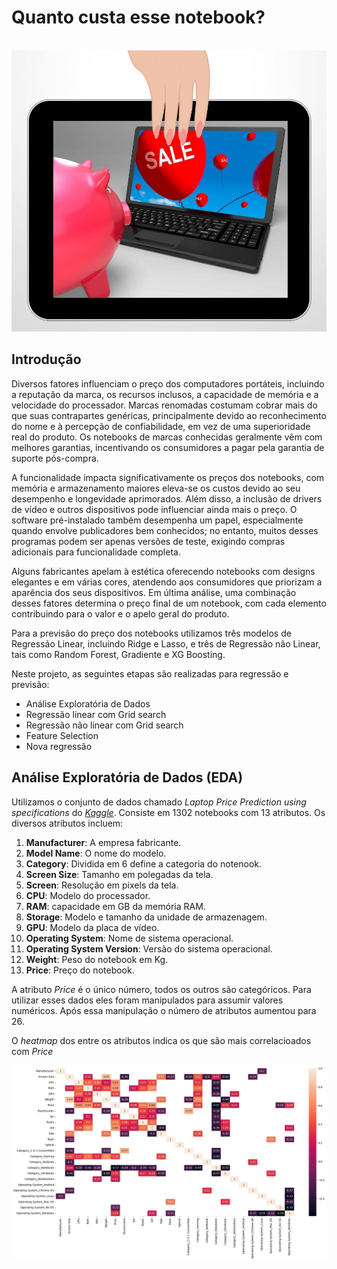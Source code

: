 # Quanto custa esse notebook?

</br>
<div align="center">
    <img src="images/notebook.jpg" alt="note">
</div>

## Introdução

Diversos fatores influenciam o preço dos computadores portáteis, incluindo a reputação da marca, os recursos inclusos, a capacidade de memória e a velocidade do processador. 
Marcas renomadas costumam cobrar mais do que suas contrapartes genéricas, principalmente devido ao reconhecimento do nome e à percepção de confiabilidade, em vez de uma superioridade real do produto. 
Os notebooks de marcas conhecidas geralmente vêm com melhores garantias, incentivando os consumidores a pagar pela garantia de suporte pós-compra.

A funcionalidade impacta significativamente os preços dos notebooks, com memória e armazenamento maiores eleva-se os custos devido ao seu desempenho e longevidade aprimorados. 
Além disso, a inclusão de drivers de vídeo e outros dispositivos pode influenciar ainda mais o preço. 
O software pré-instalado também desempenha um papel, especialmente quando envolve publicadores bem conhecidos; no entanto, muitos desses programas podem ser apenas versões de teste, exigindo compras adicionais para funcionalidade completa.

Alguns fabricantes apelam à estética oferecendo notebooks com designs elegantes e em várias cores, atendendo aos consumidores que priorizam a aparência dos seus dispositivos. 
Em última análise, uma combinação desses fatores determina o preço final de um notebook, com cada elemento contribuindo para o valor e o apelo geral do produto.

Para a previsão do preço dos notebooks utilizamos três modelos de Regressão Linear, incluindo Ridge e Lasso, e três de Regressão não Linear, tais como Random Forest, Gradiente e XG Boosting.

Neste projeto, as seguintes etapas são realizadas para regressão e previsão:

<ul>
  <li>Análise Exploratória de Dados</li>
  <li>Regressão linear com Grid search</li>
  <li>Regressão não linear com Grid search</li>
  <li>Feature Selection</li>
  <li>Nova regressão</li>
</ul>

## Análise Exploratória de Dados (EDA)

Utilizamos o conjunto de dados chamado _Laptop Price Prediction using specifications_ do _[Kaggle](https://www.kaggle.com/datasets/jacksondivakarr/laptop-price-prediction-dataset)_. Consiste em 1302 notebooks com 13 atributos. Os diversos atributos incluem:

1)	**Manufacturer**: A empresa fabricante.
2)	**Model Name**: O nome do modelo.
3)	**Category**: Dividida em 6 define a categoria do notenook.
4)	**Screen Size**: Tamanho em polegadas da tela.
5)	**Screen**: Resolução em pixels da tela.
6)	**CPU**: Modelo do processador.
7)	**RAM**: capacidade em GB da memória RAM.
8)	**Storage**: Modelo e tamanho da unidade de armazenagem.
9)	**GPU**: Modelo da placa de vídeo.
10)	**Operating System**: Nome de sistema operacional.
11)	**Operating System Version**: Versão do sistema operacional.
12)	**Weight**: Peso do notebook em Kg.
13)	**Price**: Preço do notebook.

A atributo _Price_ é o único número, todos os outros são categóricos. Para utilizar esses dados eles foram manipulados para assumir valores numéricos. Após essa manipulação o número de atributos aumentou para 26.

O _heatmap_ dos entre os atributos indica os que são mais correlacioados com _Price_

<div align="center">
    <img src="images/heatmap.jpg" alt="heat">
</div>

